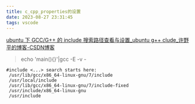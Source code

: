 ```yaml
---
title: c_cpp_properties的设置
date: 2023-08-27 23:31:45
tags: vscode
---
```








[ubuntu 下 GCC/G++ 的 include 搜索路径查看与设置_ubuntu g++ clude_许野平的博客-CSDN博客](https://blog.csdn.net/quicmous/article/details/106790319)

> echo 'main(){}'|gcc -E -v -



```
#include <...> search starts here:
 /usr/lib/gcc/x86_64-linux-gnu/7/include
 /usr/local/include
 /usr/lib/gcc/x86_64-linux-gnu/7/include-fixed
 /usr/include/x86_64-linux-gnu
 /usr/include
```





